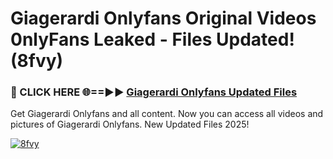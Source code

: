 # Giagerardi Onlyfans Original Videos 0nlyFans Leaked - Files Updated! (8fvy)

<h3>🔴 CLICK HERE 🌐==►► <a href="https://tinyurl.com/x26r9saj" rel="nofollow">Giagerardi Onlyfans Updated Files</a></h3>

Get Giagerardi Onlyfans and all content. Now you can access all videos and pictures of Giagerardi Onlyfans. New Updated Files 2025!

[![8fvy](https://i.imgur.com/LkgZPqh.gif)](https://tinyurl.com/x26r9saj)
